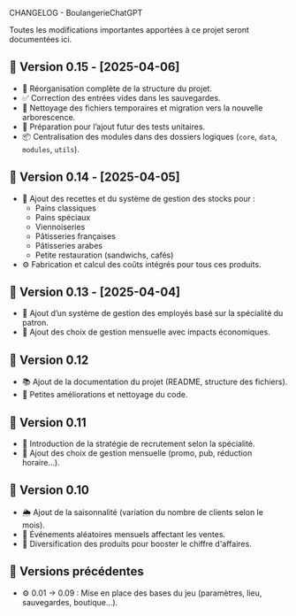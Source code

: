 CHANGELOG - BoulangerieChatGPT

Toutes les modifications importantes apportées à ce projet seront documentées ici.

## 🚀 Version 0.15 - [2025-04-06]
- 🔁 Réorganisation complète de la structure du projet.
- ✅ Correction des entrées vides dans les sauvegardes.
- 🧼 Nettoyage des fichiers temporaires et migration vers la nouvelle arborescence.
- 🧠 Préparation pour l’ajout futur des tests unitaires.
- 📦 Centralisation des modules dans des dossiers logiques (`core`, `data`, `modules`, `utils`).

## 🚀 Version 0.14 - [2025-04-05]
- 🍞 Ajout des recettes et du système de gestion des stocks pour :
  - Pains classiques
  - Pains spéciaux
  - Viennoiseries
  - Pâtisseries françaises
  - Pâtisseries arabes
  - Petite restauration (sandwichs, cafés)
- ⚙️ Fabrication et calcul des coûts intégrés pour tous ces produits.

## 🚀 Version 0.13 - [2025-04-04]
- 🤝 Ajout d’un système de gestion des employés basé sur la spécialité du patron.
- 🎯 Ajout des choix de gestion mensuelle avec impacts économiques.

## 🚀 Version 0.12
- 📚 Ajout de la documentation du projet (README, structure des fichiers).
- 🧩 Petites améliorations et nettoyage du code.

## 🚀 Version 0.11
- 👥 Introduction de la stratégie de recrutement selon la spécialité.
- 📆 Ajout des choix de gestion mensuelle (promo, pub, réduction horaire…).

## 🚀 Version 0.10
- 🌦️ Ajout de la saisonnalité (variation du nombre de clients selon le mois).
- 🎲 Événements aléatoires mensuels affectant les ventes.
- 🍰 Diversification des produits pour booster le chiffre d'affaires.

## 🧪 Versions précédentes
- ⚙️ 0.01 → 0.09 : Mise en place des bases du jeu (paramètres, lieu, sauvegardes, boutique…).